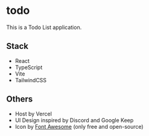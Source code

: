 # todo

This is a Todo List application.

## Stack

- React
- TypeScript
- Vite
- TailwindCSS

## Others

- Host by Vercel
- UI Design inspired by Discord and Google Keep
- Icon by [Font Awesome](https://fontawesome.com/icons) (only free and open-source)
